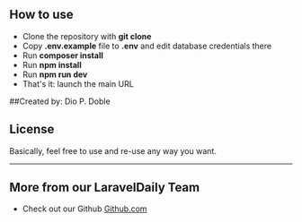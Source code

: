 ## How to use

- Clone the repository with __git clone__
- Copy __.env.example__ file to __.env__ and edit database credentials there
- Run __composer install__
- Run __npm install__ 
- Run __npm run dev__ 
- That's it: launch the main URL

##Created by: Dio P. Doble


## License

Basically, feel free to use and re-use any way you want.

---

## More from our LaravelDaily Team

- Check out our Github [Github.com](https://github.com/dhey23)
